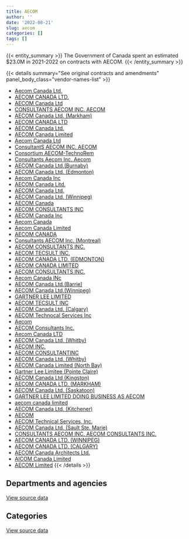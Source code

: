 ```yaml
---
title: AECOM
author: ''
date: '2022-08-21'
slug: aecom
categories: []
tags: []
---
```


<script src="/rmarkdown-libs/htmlwidgets/htmlwidgets.js"></script>
<link href="/rmarkdown-libs/datatables-css/datatables-crosstalk.css" rel="stylesheet" />
<script src="/rmarkdown-libs/datatables-binding/datatables.js"></script>
<script src="/rmarkdown-libs/jquery/jquery-3.6.0.min.js"></script>
<link href="/rmarkdown-libs/dt-core-bootstrap/css/dataTables.bootstrap.min.css" rel="stylesheet" />
<link href="/rmarkdown-libs/dt-core-bootstrap/css/dataTables.bootstrap.extra.css" rel="stylesheet" />
<script src="/rmarkdown-libs/dt-core-bootstrap/js/jquery.dataTables.min.js"></script>
<script src="/rmarkdown-libs/dt-core-bootstrap/js/dataTables.bootstrap.min.js"></script>
<link href="/rmarkdown-libs/crosstalk/css/crosstalk.min.css" rel="stylesheet" />
<script src="/rmarkdown-libs/crosstalk/js/crosstalk.min.js"></script>
<script src="/rmarkdown-libs/htmlwidgets/htmlwidgets.js"></script>
<link href="/rmarkdown-libs/datatables-css/datatables-crosstalk.css" rel="stylesheet" />
<script src="/rmarkdown-libs/datatables-binding/datatables.js"></script>
<script src="/rmarkdown-libs/jquery/jquery-3.6.0.min.js"></script>
<link href="/rmarkdown-libs/dt-core-bootstrap/css/dataTables.bootstrap.min.css" rel="stylesheet" />
<link href="/rmarkdown-libs/dt-core-bootstrap/css/dataTables.bootstrap.extra.css" rel="stylesheet" />
<script src="/rmarkdown-libs/dt-core-bootstrap/js/jquery.dataTables.min.js"></script>
<script src="/rmarkdown-libs/dt-core-bootstrap/js/dataTables.bootstrap.min.js"></script>
<link href="/rmarkdown-libs/crosstalk/css/crosstalk.min.css" rel="stylesheet" />
<script src="/rmarkdown-libs/crosstalk/js/crosstalk.min.js"></script>

{{< entity_summary >}}
The Government of Canada spent an estimated \$23.0M in 2021-2022 on contracts with AECOM.
{{< /entity_summary >}}

{{< details summary="See original contracts and amendments" panel_body_class="vendor-names-list" >}}
- [Aecom Canada Ltd.](https://search.open.canada.ca/en/ct/?sort=contract_value_f%20desc&page=1&search_text=%22Aecom%20Canada%20Ltd.%22)
- [AECOM CANADA LTD.](https://search.open.canada.ca/en/ct/?sort=contract_value_f%20desc&page=1&search_text=%22AECOM%20CANADA%20LTD.%22)
- [AECOM Canada Ltd](https://search.open.canada.ca/en/ct/?sort=contract_value_f%20desc&page=1&search_text=%22AECOM%20Canada%20Ltd%22)
- [CONSULTANTS AECOM INC. AECOM](https://search.open.canada.ca/en/ct/?sort=contract_value_f%20desc&page=1&search_text=%22CONSULTANTS%20AECOM%20INC.%20AECOM%22)
- [AECOM Canada Ltd. (Markham)](https://search.open.canada.ca/en/ct/?sort=contract_value_f%20desc&page=1&search_text=%22AECOM%20Canada%20Ltd.%20%28Markham%29%22)
- [AECOM CANADA LTD](https://search.open.canada.ca/en/ct/?sort=contract_value_f%20desc&page=1&search_text=%22AECOM%20CANADA%20LTD%22)
- [AECOM Canada Ltd.](https://search.open.canada.ca/en/ct/?sort=contract_value_f%20desc&page=1&search_text=%22AECOM%20Canada%20Ltd.%22)
- [AECOM Canada Limited](https://search.open.canada.ca/en/ct/?sort=contract_value_f%20desc&page=1&search_text=%22AECOM%20Canada%20Limited%22)
- [Aecom Canada Ltd](https://search.open.canada.ca/en/ct/?sort=contract_value_f%20desc&page=1&search_text=%22Aecom%20Canada%20Ltd%22)
- [ConsultantS AECOM INC. AECOM](https://search.open.canada.ca/en/ct/?sort=contract_value_f%20desc&page=1&search_text=%22ConsultantS%20AECOM%20INC.%20AECOM%22)
- [Consortium AECOM-TechnoRem](https://search.open.canada.ca/en/ct/?sort=contract_value_f%20desc&page=1&search_text=%22Consortium%20AECOM-TechnoRem%22)
- [Consultants Aecom Inc. Aecom](https://search.open.canada.ca/en/ct/?sort=contract_value_f%20desc&page=1&search_text=%22Consultants%20Aecom%20Inc.%20Aecom%22)
- [AECOM Canada Ltd.(Burnaby)](https://search.open.canada.ca/en/ct/?sort=contract_value_f%20desc&page=1&search_text=%22AECOM%20Canada%20Ltd.%28Burnaby%29%22)
- [AECOM Canada Ltd. (Edmonton)](https://search.open.canada.ca/en/ct/?sort=contract_value_f%20desc&page=1&search_text=%22AECOM%20Canada%20Ltd.%20%28Edmonton%29%22)
- [Aecom Canada Inc](https://search.open.canada.ca/en/ct/?sort=contract_value_f%20desc&page=1&search_text=%22Aecom%20Canada%20Inc%22)
- [AECOM Canada Litd.](https://search.open.canada.ca/en/ct/?sort=contract_value_f%20desc&page=1&search_text=%22AECOM%20Canada%20Litd.%22)
- [AECOM Canada Ltd.](https://search.open.canada.ca/en/ct/?sort=contract_value_f%20desc&page=1&search_text=%22AECOM%20%20Canada%20Ltd.%22)
- [AECOM Canada Ltd. (Winnipeg)](https://search.open.canada.ca/en/ct/?sort=contract_value_f%20desc&page=1&search_text=%22AECOM%20Canada%20Ltd.%20%28Winnipeg%29%22)
- [AECOM Canada](https://search.open.canada.ca/en/ct/?sort=contract_value_f%20desc&page=1&search_text=%22AECOM%20Canada%22)
- [AECOM CONSULTANTS INC](https://search.open.canada.ca/en/ct/?sort=contract_value_f%20desc&page=1&search_text=%22AECOM%20CONSULTANTS%20INC%22)
- [AECOM Canada Inc](https://search.open.canada.ca/en/ct/?sort=contract_value_f%20desc&page=1&search_text=%22AECOM%20Canada%20Inc%22)
- [Aecom Canada](https://search.open.canada.ca/en/ct/?sort=contract_value_f%20desc&page=1&search_text=%22Aecom%20Canada%22)
- [Aecom Canada Limited](https://search.open.canada.ca/en/ct/?sort=contract_value_f%20desc&page=1&search_text=%22Aecom%20Canada%20Limited%22)
- [AECOM CANADA](https://search.open.canada.ca/en/ct/?sort=contract_value_f%20desc&page=1&search_text=%22AECOM%20CANADA%22)
- [Consultants AECOM Inc. (Montreal)](https://search.open.canada.ca/en/ct/?sort=contract_value_f%20desc&page=1&search_text=%22Consultants%20AECOM%20Inc.%20%28Montreal%29%22)
- [AECOM CONSULTANTS INC.](https://search.open.canada.ca/en/ct/?sort=contract_value_f%20desc&page=1&search_text=%22AECOM%20CONSULTANTS%20%20INC.%22)
- [AECOM TECSULT INC.](https://search.open.canada.ca/en/ct/?sort=contract_value_f%20desc&page=1&search_text=%22AECOM%20TECSULT%20INC.%22)
- [AECOM CANADA LTD. (EDMONTON)](https://search.open.canada.ca/en/ct/?sort=contract_value_f%20desc&page=1&search_text=%22AECOM%20CANADA%20LTD.%20%28EDMONTON%29%22)
- [AECOM CANADA LIMITED](https://search.open.canada.ca/en/ct/?sort=contract_value_f%20desc&page=1&search_text=%22AECOM%20CANADA%20LIMITED%22)
- [AECOM CONSULTANTS INC.](https://search.open.canada.ca/en/ct/?sort=contract_value_f%20desc&page=1&search_text=%22AECOM%20CONSULTANTS%20INC.%22)
- [Aecom Canada INc](https://search.open.canada.ca/en/ct/?sort=contract_value_f%20desc&page=1&search_text=%22Aecom%20Canada%20INc%22)
- [AECOM Canada Ltd.(Barrie)](https://search.open.canada.ca/en/ct/?sort=contract_value_f%20desc&page=1&search_text=%22AECOM%20Canada%20Ltd.%28Barrie%29%22)
- [AECOM Canada Ltd.(Winnipeg)](https://search.open.canada.ca/en/ct/?sort=contract_value_f%20desc&page=1&search_text=%22AECOM%20Canada%20Ltd.%28Winnipeg%29%22)
- [GARTNER LEE LIMITED](https://search.open.canada.ca/en/ct/?sort=contract_value_f%20desc&page=1&search_text=%22GARTNER%20LEE%20LIMITED%22)
- [AECOM TECSULT INC](https://search.open.canada.ca/en/ct/?sort=contract_value_f%20desc&page=1&search_text=%22AECOM%20%20TECSULT%20INC%22)
- [AECOM Canada Ltd. (Calgary)](https://search.open.canada.ca/en/ct/?sort=contract_value_f%20desc&page=1&search_text=%22AECOM%20Canada%20Ltd.%20%28Calgary%29%22)
- [AECOM Technocal Services Inc](https://search.open.canada.ca/en/ct/?sort=contract_value_f%20desc&page=1&search_text=%22AECOM%20Technocal%20Services%20Inc%22)
- [Aecom](https://search.open.canada.ca/en/ct/?sort=contract_value_f%20desc&page=1&search_text=%22Aecom%22)
- [AECOM Consultants Inc.](https://search.open.canada.ca/en/ct/?sort=contract_value_f%20desc&page=1&search_text=%22AECOM%20Consultants%20Inc.%22)
- [Aecom Canada LTD](https://search.open.canada.ca/en/ct/?sort=contract_value_f%20desc&page=1&search_text=%22Aecom%20Canada%20LTD%22)
- [AECOM Canada Ltd. (Whitby)](https://search.open.canada.ca/en/ct/?sort=contract_value_f%20desc&page=1&search_text=%22AECOM%20Canada%20Ltd.%20%28Whitby%29%22)
- [AECOM INC.](https://search.open.canada.ca/en/ct/?sort=contract_value_f%20desc&page=1&search_text=%22AECOM%20INC.%22)
- [AECOM CONSULTANTINC](https://search.open.canada.ca/en/ct/?sort=contract_value_f%20desc&page=1&search_text=%22AECOM%20%20%20%20%20%20%20%20%20%20%20%20CONSULTANTINC%22)
- [AECOM Canada Ltd. (Whitby)](https://search.open.canada.ca/en/ct/?sort=contract_value_f%20desc&page=1&search_text=%22AECOM%20Canada%20Ltd.%20%20%28Whitby%29%22)
- [AECOM Canada Limited (North Bay)](https://search.open.canada.ca/en/ct/?sort=contract_value_f%20desc&page=1&search_text=%22AECOM%20Canada%20Limited%20%28North%20Bay%29%22)
- [Gartner Lee Limitee (Pointe Claire)](https://search.open.canada.ca/en/ct/?sort=contract_value_f%20desc&page=1&search_text=%22Gartner%20Lee%20Limitee%20%28Pointe%20Claire%29%22)
- [AECOM Canada Ltd (Kingston)](https://search.open.canada.ca/en/ct/?sort=contract_value_f%20desc&page=1&search_text=%22AECOM%20Canada%20Ltd%20%28Kingston%29%22)
- [AECOM CANADA LTD. (MARKHAM)](https://search.open.canada.ca/en/ct/?sort=contract_value_f%20desc&page=1&search_text=%22AECOM%20CANADA%20LTD.%20%28MARKHAM%29%22)
- [AECOM Canada Ltd. (Saskatoon)](https://search.open.canada.ca/en/ct/?sort=contract_value_f%20desc&page=1&search_text=%22AECOM%20Canada%20Ltd.%20%28Saskatoon%29%22)
- [GARTNER LEE LIMITED DOING BUSINESS AS AECOM](https://search.open.canada.ca/en/ct/?sort=contract_value_f%20desc&page=1&search_text=%22GARTNER%20LEE%20LIMITED%20DOING%20BUSINESS%20AS%20AECOM%22)
- [aecom canada limited](https://search.open.canada.ca/en/ct/?sort=contract_value_f%20desc&page=1&search_text=%22aecom%20canada%20limited%22)
- [AECOM Canada Ltd. (Kitchener)](https://search.open.canada.ca/en/ct/?sort=contract_value_f%20desc&page=1&search_text=%22AECOM%20Canada%20Ltd.%20%28Kitchener%29%22)
- [AECOM](https://search.open.canada.ca/en/ct/?sort=contract_value_f%20desc&page=1&search_text=%22AECOM%22)
- [AECOM Technical Services, Inc.](https://search.open.canada.ca/en/ct/?sort=contract_value_f%20desc&page=1&search_text=%22AECOM%20Technical%20Services%2c%20Inc.%22)
- [AECOM Canada Ltd. (Sault Ste. Marie)](https://search.open.canada.ca/en/ct/?sort=contract_value_f%20desc&page=1&search_text=%22AECOM%20Canada%20Ltd.%20%28Sault%20Ste.%20Marie%29%22)
- [CONSULTANTS AECOM INC. AECOM CONSULTANTS INC.](https://search.open.canada.ca/en/ct/?sort=contract_value_f%20desc&page=1&search_text=%22CONSULTANTS%20AECOM%20INC.%20AECOM%20CONSULTANTS%20INC.%22)
- [AECOM CANADA LTD. (WINNIPEG)](https://search.open.canada.ca/en/ct/?sort=contract_value_f%20desc&page=1&search_text=%22AECOM%20CANADA%20LTD.%20%28WINNIPEG%29%22)
- [AECOM CANADA LTD. (CALGARY)](https://search.open.canada.ca/en/ct/?sort=contract_value_f%20desc&page=1&search_text=%22AECOM%20CANADA%20LTD.%20%28CALGARY%29%22)
- [AECOM Canada Architects Ltd.](https://search.open.canada.ca/en/ct/?sort=contract_value_f%20desc&page=1&search_text=%22AECOM%20Canada%20Architects%20Ltd.%22)
- [AICOM Canada Limited](https://search.open.canada.ca/en/ct/?sort=contract_value_f%20desc&page=1&search_text=%22AICOM%20Canada%20Limited%22)
- [AECOM Limited](https://search.open.canada.ca/en/ct/?sort=contract_value_f%20desc&page=1&search_text=%22AECOM%20Limited%22)
{{< /details >}}

## Departments and agencies

<div id="htmlwidget-1" style="width:100%;height:auto;" class="datatables html-widget"></div>
<script type="application/json" data-for="htmlwidget-1">{"x":{"style":"bootstrap","filter":"none","vertical":false,"data":[["<a href=\"/departments/aandc-aadnc/\">Crown-Indigenous Relations and Northern Affairs Canada<\/a>","<a href=\"/departments/dfo-mpo/\">Fisheries and Oceans Canada<\/a>","<a href=\"/departments/dnd-mdn/\">National Defence<\/a>","<a href=\"/departments/ec/\">Environment and Climate Change Canada<\/a>","<a href=\"/departments/hc-sc/\">Health Canada<\/a>","<a href=\"/departments/ijc-cmi/\">International Joint Commission<\/a>","<a href=\"/departments/nrc-cnrc/\">National Research Council Canada<\/a>","<a href=\"/departments/nrcan-rncan/\">Natural Resources Canada<\/a>","<a href=\"/departments/pc/\">Parks Canada<\/a>","<a href=\"/departments/ps-sp/\">Public Safety Canada<\/a>","<a href=\"/departments/pwgsc-tpsgc/\">Public Services and Procurement Canada<\/a>","<a href=\"/departments/rcmp-grc/\">Royal Canadian Mounted Police<\/a>","<a href=\"/departments/tc/\">Transport Canada<\/a>"],[null,449467.21,2717222.09,945015.59,63280,27556.16,89752.71,42107.9,7255409.27,null,14047690.12,522206.16,111894.79],[42059.4,365588.59,2485904.84,35190,null,null,null,12915.26,5854124.67,null,15219783.54,580934.51,316835.77],[null,593446.56,5220134.72,null,null,null,0,28069.73,3624933.93,267682.07,13666783.68,579347.26,207056.68],[119202.68,1054809.96,3018459.71,null,null,null,0,90995.86,1497089.28,272155.86,16232729.09,579347.26,155886.51]],"container":"<table class=\"table table-striped table-hover row-border order-column display\">\n  <thead>\n    <tr>\n      <th>Department<\/th>\n      <th>2018-2019<\/th>\n      <th>2019-2020<\/th>\n      <th>2020-2021<\/th>\n      <th>2021-2022<\/th>\n    <\/tr>\n  <\/thead>\n<\/table>","options":{"order":[[4,"desc"]],"pageLength":10,"autoWidth":true,"columnDefs":[{"targets":1,"render":"function(data, type, row, meta) {\n    return type !== 'display' ? data : DTWidget.formatCurrency(data, \"$\", 2, 3, \",\", \".\", true, null);\n  }"},{"targets":2,"render":"function(data, type, row, meta) {\n    return type !== 'display' ? data : DTWidget.formatCurrency(data, \"$\", 2, 3, \",\", \".\", true, null);\n  }"},{"targets":3,"render":"function(data, type, row, meta) {\n    return type !== 'display' ? data : DTWidget.formatCurrency(data, \"$\", 2, 3, \",\", \".\", true, null);\n  }"},{"targets":4,"render":"function(data, type, row, meta) {\n    return type !== 'display' ? data : DTWidget.formatCurrency(data, \"$\", 2, 3, \",\", \".\", true, null);\n  }"},{"width":"16%","targets":[1,2,3,4]},{"className":"dt-right","targets":[1,2,3,4]}],"orderClasses":false}},"evals":["options.columnDefs.0.render","options.columnDefs.1.render","options.columnDefs.2.render","options.columnDefs.3.render"],"jsHooks":[]}</script>
<p class="text-right">
<a href="https://github.com/GoC-Spending/contracts-data/tree/main/data/out/vendors/aecom/summary_by_fiscal_year_by_department.csv" class="source-data-link btn btn-link">View source data</a>
</p>

## Categories

<div id="htmlwidget-2" style="width:100%;height:auto;" class="datatables html-widget"></div>
<script type="application/json" data-for="htmlwidget-2">{"x":{"style":"bootstrap","filter":"none","vertical":false,"data":[["<a href=\"/categories/1_facilities_and_construction/\">Facilities and construction<\/a>","<a href=\"/categories/2_professional_services/\">Professional services<\/a>","<a href=\"/categories/5_transportation_and_logistics/\">Transportation and logistics<\/a>","<a href=\"/categories/6_industrial_products_and_services/\">Industrial products and services<\/a>"],[23098286.63,3134567.67,38747.7,0],[23180432.91,1732903.67,null,0],[21920638.13,2081383.49,185433,null],[20791992.73,1974433.48,147465,106785]],"container":"<table class=\"table table-striped table-hover row-border order-column display\">\n  <thead>\n    <tr>\n      <th>Category<\/th>\n      <th>2018-2019<\/th>\n      <th>2019-2020<\/th>\n      <th>2020-2021<\/th>\n      <th>2021-2022<\/th>\n    <\/tr>\n  <\/thead>\n<\/table>","options":{"order":[[4,"desc"]],"dom":"t","pageLength":30,"autoWidth":true,"columnDefs":[{"targets":1,"render":"function(data, type, row, meta) {\n    return type !== 'display' ? data : DTWidget.formatCurrency(data, \"$\", 2, 3, \",\", \".\", true, null);\n  }"},{"targets":2,"render":"function(data, type, row, meta) {\n    return type !== 'display' ? data : DTWidget.formatCurrency(data, \"$\", 2, 3, \",\", \".\", true, null);\n  }"},{"targets":3,"render":"function(data, type, row, meta) {\n    return type !== 'display' ? data : DTWidget.formatCurrency(data, \"$\", 2, 3, \",\", \".\", true, null);\n  }"},{"targets":4,"render":"function(data, type, row, meta) {\n    return type !== 'display' ? data : DTWidget.formatCurrency(data, \"$\", 2, 3, \",\", \".\", true, null);\n  }"},{"width":"16%","targets":[1,2,3,4]},{"className":"dt-right","targets":[1,2,3,4]}],"orderClasses":false,"lengthMenu":[10,25,30,50,100]}},"evals":["options.columnDefs.0.render","options.columnDefs.1.render","options.columnDefs.2.render","options.columnDefs.3.render"],"jsHooks":[]}</script>
<p class="text-right">
<a href="https://github.com/GoC-Spending/contracts-data/tree/main/data/out/vendors/aecom/summary_by_fiscal_year_by_category.csv" class="source-data-link btn btn-link">View source data</a>
</p>
